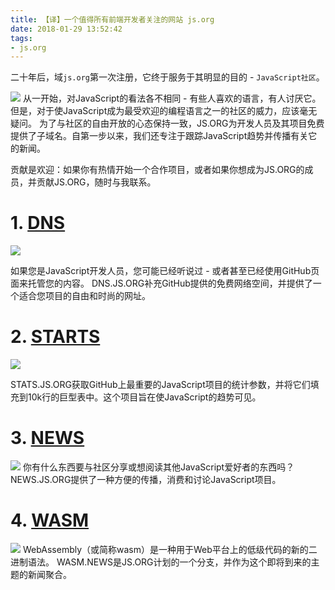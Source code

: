 ```yaml
---
title: 【译】一个值得所有前端开发者关注的网站 js.org
date: 2018-01-29 13:52:42
tags:
- js.org
---
```


二十年后，域`js.org`第一次注册，它终于服务于其明显的目的 -  `JavaScript社区`。

![](http://p3alsaatj.bkt.clouddn.com/20180129135455_TxBdIi_Screenshot.jpeg)
从一开始，对JavaScript的看法各不相同 - 有些人喜欢的语言，有人讨厌它。但是，对于使JavaScript成为最受欢迎的编程语言之一的社区的威力，应该毫无疑问。
为了与社区的自由开放的心态保持一致，JS.ORG为开发人员及其项目免费提供了子域名。自第一步以来，我们还专注于跟踪JavaScript趋势并传播有关它的新闻。

贡献是欢迎：如果你有热情开始一个合作项目，或者如果你想成为JS.ORG的成员，并贡献JS.ORG，随时与我联系。

# 1. [DNS][2]
![](http://p3alsaatj.bkt.clouddn.com/20180129135515_h5QsOj_Screenshot.jpeg)

如果您是JavaScript开发人员，您可能已经听说过 - 或者甚至已经使用GitHub页面来托管您的内容。 DNS.JS.ORG补充GitHub提供的免费网络空间，并提供了一个适合您项目的自由和时尚的网址。

# 2. [STARTS][4]
![](http://p3alsaatj.bkt.clouddn.com/20180129135544_ORLeC8_Screenshot.jpeg)

STATS.JS.ORG获取GitHub上最重要的JavaScript项目的统计参数，并将它们填充到10k行的巨型表中。这个项目旨在使JavaScript的趋势可见。

# 3. [NEWS][6]

![](http://p3alsaatj.bkt.clouddn.com/20180129135603_cDBmou_Screenshot.jpeg)
你有什么东西要与社区分享或想阅读其他JavaScript爱好者的东西吗？ NEWS.JS.ORG提供了一种方便的传播，消费和讨论JavaScript项目。

# 4. [WASM][8]
![](http://p3alsaatj.bkt.clouddn.com/20180129135624_uxXdKW_Screenshot.jpeg)
WebAssembly（或简称wasm）是一种用于Web平台上的低级代码的新的二进制语法。 WASM.NEWS是JS.ORG计划的一个分支，并作为这个即将到来的主题的新闻聚合。


  [1]: /img/bVJajG
  [2]: https://dns.js.org/
  [3]: /img/bVJamu
  [4]: https://stats.js.org/
  [5]: /img/bVJamx
  [6]: https://news.js.org/
  [7]: /img/bVJamz
  [8]: https://wasm.news/
  [9]: /img/bVJamE
